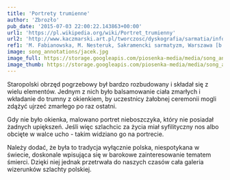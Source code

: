 ```yaml
---
title: 'Portrety trumienne'
author: 'Zbrozło'
pub_date: '2015-07-03 22:00:22.143863+00:00'
url1: 'https://pl.wikipedia.org/wiki/Portret_trumienny'
url2: 'http://www.kaczmarski.art.pl/tworczosc/dyskografia/sarmatia/informacje.php'
ref1: 'M. Fabianowska, M. Nesteruk, Sakramencki sarmatyzm, Warszawa [b.r.], s. 35.'
image: song_annotations/jacek.jpg
image_full: https://storage.googleapis.com/piosenka-media/media/song_annotations/jacek.jpg
image_thumb: https://storage.googleapis.com/piosenka-media/media/song_annotations/jacek.jpg.0x300_q85_upscale.jpg
---
```


Staropolski obrzęd pogrzebowy był bardzo rozbudowany i składał się z wielu elementów. Jednym z nich było balsamowanie ciała zmarłych i wkładanie do trumny z okienkiem, by uczestnicy żałobnej ceremonii mogli zdążyć ujrzeć zmarłego po raz ostatni.

Gdy nie było okienka, malowano portret nieboszczyka, który nie posiadał żadnych upiększeń. Jeśli więc szlachcic za życia miał syfilityczny nos albo obcięte w walce ucho \- takim widziano go na portrecie.

Należy dodać, że była to tradycja wyłącznie polska, niespotykana w świecie, doskonale wpisująca się w barokowe zainteresowanie tematem śmierci. Dzięki niej jednak przetrwała do naszych czasów cała galeria wizerunków szlachty polskiej.